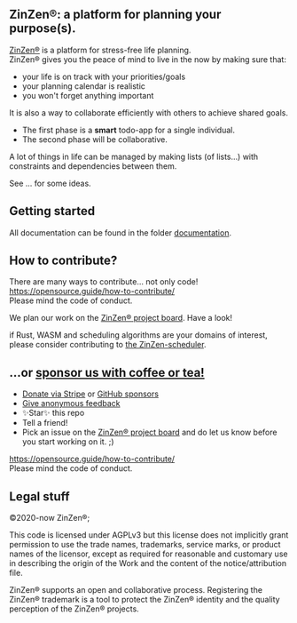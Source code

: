 ## ZinZen®: a platform for planning your purpose(s).

[ZinZen®](https://ZinZen.me) is a platform for stress-free life planning.  
ZinZen® gives you the peace of mind to live in the now by making sure that:

- your life is on track with your priorities/goals
- your planning calendar is realistic
- you won't forget anything important

It is also a way to collaborate efficiently with others to achieve shared goals.

- The first phase is a **smart** todo-app for a single individual.
- The second phase will be collaborative.

A lot of things in life can be managed by making lists (of lists...) with constraints and dependencies between them.

See ... for some ideas.

## Getting started
All documentation can be found in the folder [documentation](documentation/Readme.md).

## How to contribute?
There are many ways to contribute... not only code!  
https://opensource.guide/how-to-contribute/  
Please mind the code of conduct.  

We plan our work on the [ZinZen® project board](https://github.com/users/tijlleenders/projects/4). Have a look!

if Rust, WASM and scheduling algorithms are your domains of interest, please consider contributing to [the ZinZen-scheduler](https://github.com/tijlleenders/ZinZen-scheduler).

## ...or [sponsor us with coffee or tea!](https://github.com/sponsors/tijlleenders)

- [Donate via Stripe](https://donate.stripe.com/6oE4jK1iPcPT1m89AA) or [GitHub sponsors](https://github.com/sponsors/tijlleenders)  
- [Give anonymous feedback](https://zinzen.me/Feedback)  
- ✨Star✨ this repo  
- Tell a friend!  
- Pick an issue on the [ZinZen® project board](https://github.com/users/tijlleenders/projects/4) and do let us know before you start working on it. ;)  


https://opensource.guide/how-to-contribute/  
Please mind the code of conduct.  


## Legal stuff

&copy;2020-now ZinZen®;

This code is licensed under AGPLv3 but this license does not implicitly grant permission to use the trade names, trademarks, service marks, or product names of the licensor, except as required for reasonable and customary use in describing the origin of the Work and the content of the notice/attribution file.

ZinZen® supports an open and collaborative process.
Registering the ZinZen® trademark is a tool to protect the ZinZen® identity and the quality perception of the ZinZen® projects.
